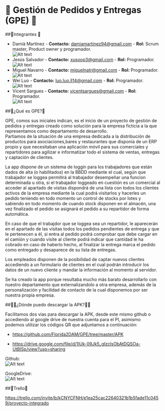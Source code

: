 # 🚚 Gestión de Pedidos y Entregas (GPE) 🚚
##👥Integrantes 👥

* Damià Martínez - **Contacto:** damiamartinez94@gmail.com - **Rol:** Scrum master, Product owner y programador.  
  ![Alt text](https://i.ibb.co/Q8HKzxv/Image.png)
* Jesús Salvador - **Contacto:** xusoop3@gmail.com - **Rol:** Programador.  
  ![Alt text](https://i.ibb.co/VCMMKmr/image.png)
* Miguel Navarro - **Contacto:** miguelnatr@gmail.com - **Rol:** Programador.    
  ![Alt text](https://i.ibb.co/ZVMwj5W/image.png)  
* Wei Luo - **Contacto:** luo.luo.ll14@gmail.com - **Rol:** Programador.    
  ![Alt text](https://i.ibb.co/9wm9VZW/Image.png)
* Vicent Sargues - **Contacto:** vicentsargues@gmail.com - **Rol:** Programador.    
  ![Alt text](https://i.ibb.co/vdR3CPM/image.png)

##🙇¿Qué es GPE?🙇

GPE, comos sus iniciales indican, es el inicio de un proyecto de gestión de pedidos y entregas creado como solución para la 
empresa ficticia a la que representamos como departamento de desarrollo.  
Partiamos de la situación de una empresa dedicada a la distribución de productos para asociaciones,bares y restaurantes 
que disponía de un ERP propio y que necesitaban una aplicación móvil para sus comerciales y repartidores para agilizar e
informatizar todo el sistema de ventas, entregas y captación de clientes.

La app dispone de un sistema de loggin para los trabajadores que están dados de alta (o habilitados) en la BBDD mediante el
cual, según que trabajador se loggea permitirá al trabajador desempeñar una funcion determinada u otra, si el trabajador loggeado
en cuestión es un comercial al acceder al apartado de visitas dispondrá de una lista con todos los clientes activos de la empresa
mediante la cual podrá visitarlos y hacerles un pedido teniendo en todo momento un control de stocks por lotes y sabiendo
en todo momento de cuando stock disponen en el almacén, una vez finalizado el pedido se asignará el pedido a su repartidor
de forma automática.

En caso de que el trabajdor que se loggea sea un repartidor, le aparecerán en el apartado de las visitas todos los pedidos
pendientes de entrega y que le pertenecen a él, si entra al pedido podrá comprobar que debe cargar en el camión y cuando visite
al cliente podrá indicar que cantidad le ha cobrado en caso de haberlo hecho, al finalizar la entrega marca el pedido como 
entregado y desaparece de su lista de entregas.

Los empleados disponen de la posibilidad de captar nuevos clientes accediendo a un formulario de clientes en el cual
podrán introducir los datos de un nuevo cliente y mandar la información al momento al servidor.

Se ha creado la app porque resultaba mucho más barato desarrollarlo con nuestro departamento que externalizandolo a otra
empresa, además de la personalización y facilidad de contacto de la cual disponemos por ser nuestra propia empresa.

##🤷‍♂️¿Dónde puedo descargar la APK?🤷‍♂️

Facilitamos dos vias para descargar la APK, desde este mismo github o accediendo al google drive de nuestra cuenta para el 
PI, asimismo podemos utilizar los códigos QR que adjuntamos a continuación:

- https://github.com/Florida2DAM/GPE/tree/master/APK  

- https://drive.google.com/file/d/1IUk-09Jk5_gIzclsObAtDQSOa-UtBlSp/view?usp=sharing

Github:  
![Alt text](https://i.ibb.co/rc5JXTF/Apk-Github-QR.png)

GoogleDrive:  
![Alt text](https://i.ibb.co/88tXTdp/Apk-Google-Drive-QR.png)

##📝Trello📝

https://trello.com/invite/b/kCNYCFNH/e1ea25cac22640321b1b5fade11c0459/proyecto-integrado
